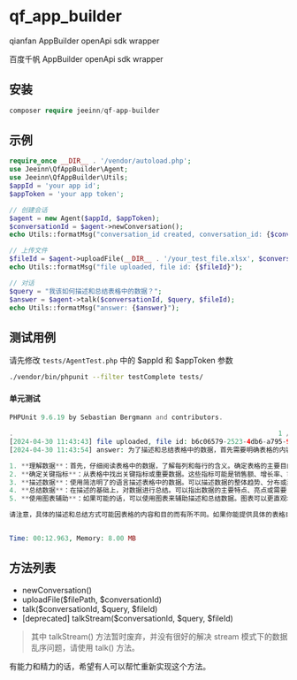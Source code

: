 # qf_app_builder
qianfan AppBuilder openApi sdk wrapper

百度千帆 AppBuilder openApi sdk wrapper

## 安装
```php
composer require jeeinn/qf-app-builder
```

## 示例
```php
require_once __DIR__ . '/vendor/autoload.php';
use Jeeinn\QfAppBuilder\Agent;
use Jeeinn\QfAppBuilder\Utils;
$appId = 'your app id';
$appToken = 'your app token';

// 创建会话
$agent = new Agent($appId, $appToken);
$conversationId = $agent->newConversation();
echo Utils::formatMsg("conversation_id created, conversation_id: {$conversationId}");

// 上传文件
$fileId = $agent->uploadFile(__DIR__ . '/your_test_file.xlsx', $conversationId);
echo Utils::formatMsg("file uploaded, file id: {$fileId}");

// 对话
$query = "我该如何描述和总结表格中的数据？";
$answer = $agent->talk($conversationId, $query, $fileId);
echo Utils::formatMsg("answer: {$answer}");

```

## 测试用例

请先修改 `tests/AgentTest.php` 中的 $appId 和 $appToken 参数

```bash
./vendor/bin/phpunit --filter testComplete tests/
```

#### 单元测试
```php
PHPUnit 9.6.19 by Sebastian Bergmann and contributors.

.                                                                   1 / 1 (100%)[2024-04-30 11:43:42] conversation_id created, conversation_id: 19a40e06-1729-42e1-a039-a37bbcdf80a5
[2024-04-30 11:43:43] file uploaded, file id: b6c06579-2523-4db6-a795-92d60a609657
[2024-04-30 11:43:54] answer: 为了描述和总结表格中的数据，首先需要明确表格的内容和目的。你可以使用以下步骤来进行描述和总结：

1. **理解数据**：首先，仔细阅读表格中的数据，了解每列和每行的含义。确定表格的主要目的和展示的信息。
2. **确定关键指标**：从表格中找出关键指标或重要数据。这些指标可能是销售额、增长率、市场份额等，根据表格的目的和内容来确定。
3. **描述数据**：使用简洁明了的语言描述表格中的数据。可以描述数据的整体趋势、分布或异常值等。
4. **总结数据**：在描述的基础上，对数据进行总结。可以指出数据的主要特点、亮点或需要关注的问题。
5. **使用图表辅助**：如果可能的话，可以使用图表来辅助描述和总结数据。图表可以更直观地展示数据的趋势和关系。

请注意，具体的描述和总结方式可能因表格的内容和目的而有所不同。如果你能提供具体的表格或数据示例，我可以为你提供更具体的建议。


Time: 00:12.963, Memory: 8.00 MB
```

## 方法列表

* newConversation()
* uploadFile($filePath, $conversationId)
* talk($conversationId, $query, $fileId)
* [deprecated] talkStream($conversationId, $query, $fileId)

> 其中 talkStream() 方法暂时废弃，并没有很好的解决 stream 模式下的数据乱序问题，请使用 talk() 方法。

有能力和精力的话，希望有人可以帮忙重新实现这个方法。
